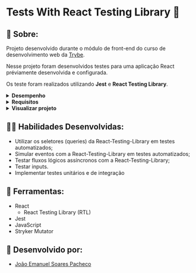 # Tests With React Testing Library 🐛

## 📄 Sobre:

Projeto desenvolvido durante o módulo de front-end do curso de desenvolvimento web da [Trybe](https://www.betrybe.com/).

Nesse projeto foram desenvolvidos testes para uma aplicação React préviamente desenvolvida e configurada.

Os teste foram realizados utilizando <strong>Jest</strong> e <strong>React Testing Library</strong>.

<details>
<summary><strong>Desempenho</strong></summary>
Aprovado com 100% de desempenho em todos os requisitos
</details>

<details>
<summary><strong>Requisitos</strong></summary>
</br>
<strong>Requisitos obrigatórios:</strong> 
</br>
1. Teste o componente `App.js` </br>
2. Teste o componente `About.js` </br>
3. Teste o componente `FavoritePokemons.js` </br>
4. Teste o componente `NotFound.js` </br>
5. Teste o componente `Pokedex.js` </br>
6. Teste o componente `Pokemon.js` </br>
7. Teste o componente `PokemonDetails.js` </br>
</br>
<strong>Requisitos bônus:</strong> 
</br>
8. A cobertura de testes deve ser 100%
</details>

<details>
<summary><strong>Visualizar projeto</strong></summary>
:construction: Área em construção ! :construction:
</details>

## 🤹🏽 Habilidades Desenvolvidas:
* Utilizar os seletores (queries) da React-Testing-Library em testes automatizados;
* Simular eventos com a React-Testing-Library em testes automatizados;
* Testar fluxos lógicos assíncronos com a React-Testing-Library;
* Testar inputs.
* Implementar testes unitários e de integração


## 🧰 Ferramentas:
* React
  * React Testing Library (RTL)
* Jest
* JavaScript
* Stryker Mutator

## 📝 Desenvolvido por:
* [João Emanuel Soares Pacheco](https://github.com/joaoespacheco)

